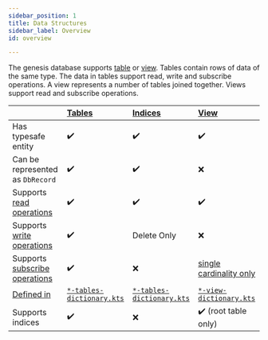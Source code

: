 ```yaml
---
sidebar_position: 1
title: Data Structures
sidebar_label: Overview
id: overview

---
```


The genesis database supports [table](../tables) or [view](../views). Tables contain rows of data of the same type. 
The data in tables support read, write and subscribe operations. A view represents a number of tables joined together.
Views support read and subscribe operations. 

|                                                                                                | [Tables](../tables)                                                                              | [Indices](../indices)                                                                           | [View](../views)                                                                             |
|------------------------------------------------------------------------------------------------|:-------------------------------------------------------------------------------------------------|:------------------------------------------------------------------------------------------------|:---------------------------------------------------------------------------------------------|
| Has typesafe entity                                                                            | ✔️                                                                                               | ✔️                                                                                              | ✔️                                                                                           |
| Can be represented as `DbRecord`                                                               | ✔️                                                                                               | ✔️                                                                                              | ❌                                                                                            |
| Supports [read operations](../../operations/read)                                              | ✔️                                                                                               | ✔️                                                                                              | ✔️                                                                                           |
| Supports [write operations](../../operations/write)                                            | ✔️                                                                                               | Delete Only                                                                                     | ❌                                                                                            |
| Supports [subscribe operations](../../operations/subscribe)                                    | ✔️                                                                                               | ❌                                                                                               | [single cardinality only](../views/#cardinality)                                             |
| [Defined in](/creating-applications/defining-your-application/data-model/data-model-overview/) | [`*-tables-dictionary.kts`](/creating-applications/defining-your-application/data-model/tables/tables-define/) | [`*-tables-dictionary.kts`](/creating-applications/defining-your-application/data-model/tables/tables-define/) | [`*-view-dictionary.kts`](/creating-applications/defining-your-application/data-model/views) |
| Supports indices                                                                               | ✔️                                                                                               | ❌                                                                                               | ✔️ (root table only)                                                                         |
